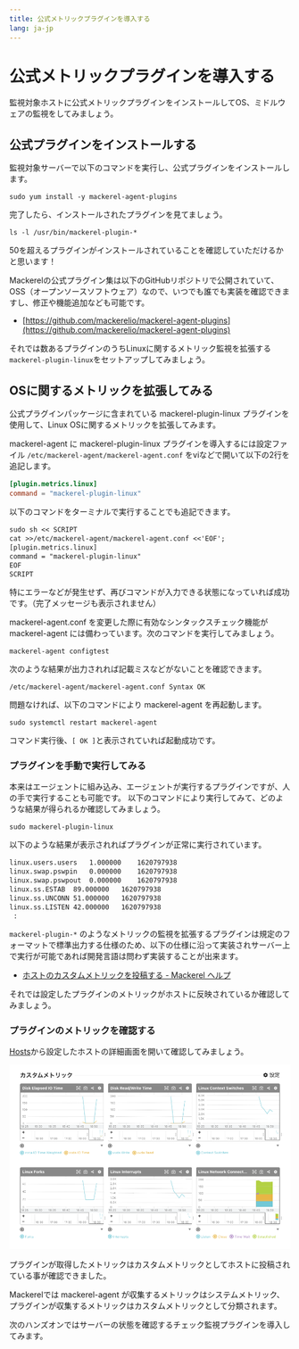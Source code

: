 ```yaml
---
title: 公式メトリックプラグインを導入する
lang: ja-jp
---
```


# 公式メトリックプラグインを導入する

監視対象ホストに公式メトリックプラグインをインストールしてOS、ミドルウェアの監視をしてみましょう。

## 公式プラグインをインストールする

監視対象サーバーで以下のコマンドを実行し、公式プラグインをインストールします。

```shell
sudo yum install -y mackerel-agent-plugins
```

完了したら、インストールされたプラグインを見てましょう。

```shell
ls -l /usr/bin/mackerel-plugin-*
```

50を超えるプラグインがインストールされていることを確認していただけるかと思います！

Mackerelの公式プラグイン集は以下のGitHubリポジトリで公開されていて、OSS（オープンソースソフトウェア）なので、いつでも誰でも実装を確認できますし、修正や機能追加なども可能です。

- [https://github.com/mackerelio/mackerel-agent-plugins](https://github.com/mackerelio/mackerel-agent-plugins)


それでは数あるプラグインのうちLinuxに関するメトリック監視を拡張する`mackerel-plugin-linux`をセットアップしてみましょう。

## OSに関するメトリックを拡張してみる

公式プラグインパッケージに含まれている mackerel-plugin-linux プラグインを使用して、Linux OSに関するメトリックを拡張してみます。

mackerel-agent に mackerel-plugin-linux プラグインを導入するには設定ファイル `/etc/mackerel-agent/mackerel-agent.conf` をviなどで開いて以下の2行を追記します。

```toml
[plugin.metrics.linux]
command = "mackerel-plugin-linux"
```

以下のコマンドをターミナルで実行することでも追記できます。

```shell
sudo sh << SCRIPT
cat >>/etc/mackerel-agent/mackerel-agent.conf <<'EOF';
[plugin.metrics.linux]
command = "mackerel-plugin-linux"
EOF
SCRIPT
```

特にエラーなどが発生せず、再びコマンドが入力できる状態になっていれば成功です。（完了メッセージも表示されません）

mackerel-agent.conf を変更した際に有効なシンタックスチェック機能が mackerel-agent には備わっています。次のコマンドを実行してみましょう。

```shell
mackerel-agent configtest
```

次のような結果が出力されれば記載ミスなどがないことを確認できます。

```
/etc/mackerel-agent/mackerel-agent.conf Syntax OK
```

問題なければ、以下のコマンドにより mackerel-agent を再起動します。

```shell
sudo systemctl restart mackerel-agent
```

コマンド実行後、`[ OK ]`と表示されていれば起動成功です。

### プラグインを手動で実行してみる

本来はエージェントに組み込み、エージェントが実行するプラグインですが、人の手で実行することも可能です。
以下のコマンドにより実行してみて、どのような結果が得られるか確認してみましょう。

```shell
sudo mackerel-plugin-linux
```

以下のような結果が表示されればプラグインが正常に実行されています。

```shell
linux.users.users	1.000000	1620797938
linux.swap.pswpin	0.000000	1620797938
linux.swap.pswpout	0.000000	1620797938
linux.ss.ESTAB	89.000000	1620797938
linux.ss.UNCONN	51.000000	1620797938
linux.ss.LISTEN	42.000000	1620797938
 :
```

`mackerel-plugin-*` のようなメトリックの監視を拡張するプラグインは規定のフォーマットで標準出力する仕様のため、以下の仕様に沿って実装されサーバー上で実行が可能であれば開発言語は問わず実装することが出来ます。

- [ホストのカスタムメトリックを投稿する - Mackerel ヘルプ](https://mackerel.io/ja/docs/entry/advanced/custom-metrics#post-metric)

それでは設定したプラグインのメトリックがホストに反映されているか確認してみましょう。

### プラグインのメトリックを確認する

[Hosts](https://mackerel.io/my/hosts)から設定したホストの詳細画面を開いて確認してみましょう。

![](./custom_metric.png)

プラグインが取得したメトリックはカスタムメトリックとしてホストに投稿されている事が確認できました。

Mackerelでは mackerel-agent が収集するメトリックはシステムメトリック、プラグインが収集するメトリックはカスタムメトリックとして分類されます。

次のハンズオンではサーバーの状態を確認するチェック監視プラグインを導入してみます。
